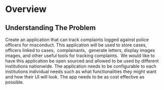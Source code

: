
# Overview

## Understanding The Problem

Create an application that can track complaints logged against police officers for misconduct. This application will be used to store cases, officers linked to cases,  complainants,  generate letters, display images images, and other useful tools for tracking complaints.  We would like to have this application be open sourced and allowed to be used by different institutions nationwide. The application needs to be configurable to each institutions individual needs such as what functionalities they might want and how their UI will look. The app needs to be as cost effective as possible.
